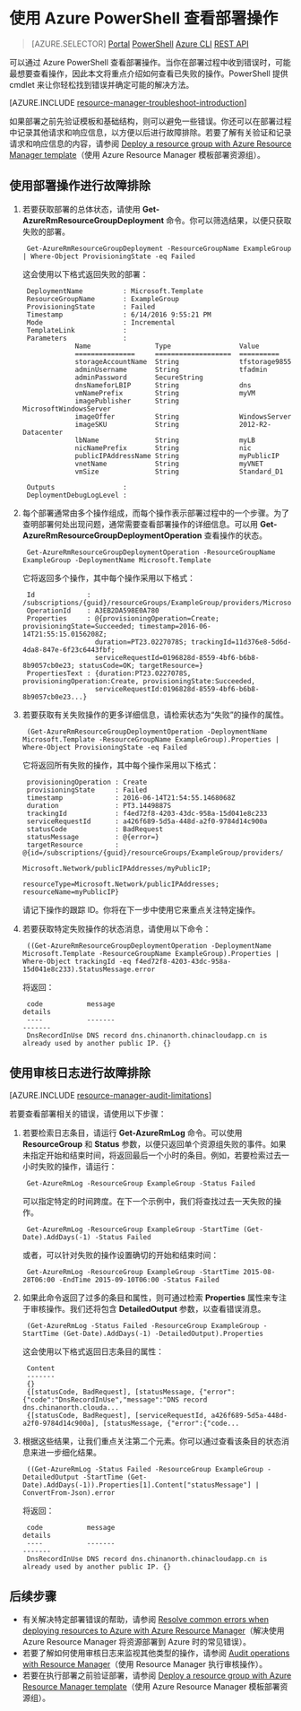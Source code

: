 <properties
    pageTitle="使用 PowerShell 查看部署操作 | Azure"
    description="介绍如何使用 Azure PowerShell 来检测 Resource Manager 部署的问题。"
    services="azure-resource-manager,virtual-machines"
    documentationcenter=""
    tags="top-support-issue"
    author="tfitzmac"
    manager="timlt"
    editor="" />  

<tags
    ms.assetid="51cb9716-ab95-4024-afc4-ae9cf5b2f4b7"
    ms.service="azure-resource-manager"
    ms.devlang="na"
    ms.topic="article"
    ms.tgt_pltfrm="vm-multiple"
    ms.workload="infrastructure"
    ms.date="06/14/2016"
    wacn.date="12/26/2016"
    ms.author="tomfitz" />  


# 使用 Azure PowerShell 查看部署操作
>[AZURE.SELECTOR]
[Portal](/documentation/articles/resource-manager-troubleshoot-deployments-portal/)
[PowerShell](/documentation/articles/resource-manager-troubleshoot-deployments-powershell/)
[Azure CLI](/documentation/articles/resource-manager-troubleshoot-deployments-cli/)
[REST API](/documentation/articles/resource-manager-troubleshoot-deployments-rest/)

可以通过 Azure PowerShell 查看部署操作。当你在部署过程中收到错误时，可能最想要查看操作，因此本文将重点介绍如何查看已失败的操作。PowerShell 提供 cmdlet 来让你轻松找到错误并确定可能的解决方法。

[AZURE.INCLUDE [resource-manager-troubleshoot-introduction](../../includes/resource-manager-troubleshoot-introduction.md)]

如果部署之前先验证模板和基础结构，则可以避免一些错误。你还可以在部署过程中记录其他请求和响应信息，以方便以后进行故障排除。若要了解有关验证和记录请求和响应信息的内容，请参阅 [Deploy a resource group with Azure Resource Manager template](/documentation/articles/resource-group-template-deploy/)（使用 Azure Resource Manager 模板部署资源组）。

## 使用部署操作进行故障排除
1. 若要获取部署的总体状态，请使用 **Get-AzureRmResourceGroupDeployment** 命令。你可以筛选结果，以便只获取失败的部署。
   
        Get-AzureRmResourceGroupDeployment -ResourceGroupName ExampleGroup | Where-Object ProvisioningState -eq Failed
   
    这会使用以下格式返回失败的部署：
   
        DeploymentName          : Microsoft.Template
        ResourceGroupName       : ExampleGroup
        ProvisioningState       : Failed
        Timestamp               : 6/14/2016 9:55:21 PM
        Mode                    : Incremental
        TemplateLink            :
        Parameters              :
                    Name                Type                 Value
                    ===============     ===================  ==========
                    storageAccountName  String               tfstorage9855
                    adminUsername       String               tfadmin
                    adminPassword       SecureString
                    dnsNameforLBIP      String               dns
                    vmNamePrefix        String               myVM
                    imagePublisher      String               MicrosoftWindowsServer
                    imageOffer          String               WindowsServer
                    imageSKU            String               2012-R2-Datacenter
                    lbName              String               myLB
                    nicNamePrefix       String               nic
                    publicIPAddressName String               myPublicIP
                    vnetName            String               myVNET
                    vmSize              String               Standard_D1
   
        Outputs                 :
        DeploymentDebugLogLevel :
2. 每个部署通常由多个操作组成，而每个操作表示部署过程中的一个步骤。为了查明部署何处出现问题，通常需要查看部署操作的详细信息。可以用 **Get-AzureRmResourceGroupDeploymentOperation** 查看操作的状态。
   
        Get-AzureRmResourceGroupDeploymentOperation -ResourceGroupName ExampleGroup -DeploymentName Microsoft.Template
   
    它将返回多个操作，其中每个操作采用以下格式：
   
        Id             : /subscriptions/{guid}/resourceGroups/ExampleGroup/providers/Microsoft.Resources/deployments/Microsoft.Template/operations/A3EB2DA598E0A780
        OperationId    : A3EB2DA598E0A780
        Properties     : @{provisioningOperation=Create; provisioningState=Succeeded; timestamp=2016-06-14T21:55:15.0156208Z;
                         duration=PT23.0227078S; trackingId=11d376e8-5d6d-4da8-847e-6f23c6443fbf;
                         serviceRequestId=0196828d-8559-4bf6-b6b8-8b9057cb0e23; statusCode=OK; targetResource=}
        PropertiesText : {duration:PT23.0227078S, provisioningOperation:Create, provisioningState:Succeeded,
                         serviceRequestId:0196828d-8559-4bf6-b6b8-8b9057cb0e23...}
3. 若要获取有关失败操作的更多详细信息，请检索状态为“失败”的操作的属性。
   
        (Get-AzureRmResourceGroupDeploymentOperation -DeploymentName Microsoft.Template -ResourceGroupName ExampleGroup).Properties | Where-Object ProvisioningState -eq Failed
   
    它将返回所有失败的操作，其中每个操作采用以下格式：
   
        provisioningOperation : Create
        provisioningState     : Failed
        timestamp             : 2016-06-14T21:54:55.1468068Z
        duration              : PT3.1449887S
        trackingId            : f4ed72f8-4203-43dc-958a-15d041e8c233
        serviceRequestId      : a426f689-5d5a-448d-a2f0-9784d14c900a
        statusCode            : BadRequest
        statusMessage         : @{error=}
        targetResource        : @{id=/subscriptions/{guid}/resourceGroups/ExampleGroup/providers/
                                Microsoft.Network/publicIPAddresses/myPublicIP;
                                resourceType=Microsoft.Network/publicIPAddresses; resourceName=myPublicIP}
   
    请记下操作的跟踪 ID。你将在下一步中使用它来重点关注特定操作。
4. 若要获取特定失败操作的状态消息，请使用以下命令：
   
        ((Get-AzureRmResourceGroupDeploymentOperation -DeploymentName Microsoft.Template -ResourceGroupName ExampleGroup).Properties | Where-Object trackingId -eq f4ed72f8-4203-43dc-958a-15d041e8c233).StatusMessage.error
   
    将返回：
   
        code           message                                                                        details
        ----           -------                                                                        -------
        DnsRecordInUse DNS record dns.chinanorth.chinacloudapp.cn is already used by another public IP. {}

## 使用审核日志进行故障排除
[AZURE.INCLUDE [resource-manager-audit-limitations](../../includes/resource-manager-audit-limitations.md)]

若要查看部署相关的错误，请使用以下步骤：

1. 若要检索日志条目，请运行 **Get-AzureRmLog** 命令。可以使用 **ResourceGroup** 和 **Status** 参数，以便只返回单个资源组失败的事件。如果未指定开始和结束时间，将返回最后一个小时的条目。例如，若要检索过去一小时失败的操作，请运行：
   
        Get-AzureRmLog -ResourceGroup ExampleGroup -Status Failed
   
    可以指定特定的时间跨度。在下一个示例中，我们将查找过去一天失败的操作。
   
        Get-AzureRmLog -ResourceGroup ExampleGroup -StartTime (Get-Date).AddDays(-1) -Status Failed
   
    或者，可以针对失败的操作设置确切的开始和结束时间：
   
        Get-AzureRmLog -ResourceGroup ExampleGroup -StartTime 2015-08-28T06:00 -EndTime 2015-09-10T06:00 -Status Failed
2. 如果此命令返回了过多的条目和属性，则可通过检索 **Properties** 属性来专注于审核操作。我们还将包含 **DetailedOutput** 参数，以查看错误消息。
   
        (Get-AzureRmLog -Status Failed -ResourceGroup ExampleGroup -StartTime (Get-Date).AddDays(-1) -DetailedOutput).Properties
   
    这会使用以下格式返回日志条目的属性：
   
        Content
        -------
        {} 
        {[statusCode, BadRequest], [statusMessage, {"error":{"code":"DnsRecordInUse","message":"DNS record dns.chinanorth.clouda...
        {[statusCode, BadRequest], [serviceRequestId, a426f689-5d5a-448d-a2f0-9784d14c900a], [statusMessage, {"error":{"code...
3. 根据这些结果，让我们重点关注第二个元素。你可以通过查看该条目的状态消息来进一步细化结果。
   
        ((Get-AzureRmLog -Status Failed -ResourceGroup ExampleGroup -DetailedOutput -StartTime (Get-Date).AddDays(-1)).Properties[1].Content["statusMessage"] | ConvertFrom-Json).error
   
    将返回：
   
        code           message                                                                        details
        ----           -------                                                                        -------
        DnsRecordInUse DNS record dns.chinanorth.chinacloudapp.cn is already used by another public IP. {}

## 后续步骤
* 有关解决特定部署错误的帮助，请参阅 [Resolve common errors when deploying resources to Azure with Azure Resource Manager](/documentation/articles/resource-manager-common-deployment-errors/)（解决使用 Azure Resource Manager 将资源部署到 Azure 时的常见错误）。
* 若要了解如何使用审核日志来监视其他类型的操作，请参阅 [Audit operations with Resource Manager](/documentation/articles/resource-group-audit/)（使用 Resource Manager 执行审核操作）。
* 若要在执行部署之前验证部署，请参阅 [Deploy a resource group with Azure Resource Manager template](/documentation/articles/resource-group-template-deploy/)（使用 Azure Resource Manager 模板部署资源组）。

<!---HONumber=Mooncake_1219_2016-->